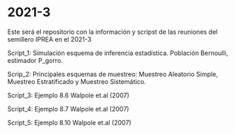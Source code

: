 # 2021-3
Este será el repositorio con la información y scripst de las reuniones del semillero IPREA en el 2021-3

Script_1: Simulación esquema de inferencia estadística. Población Bernoulli, estimador P_gorro.

Scrip_2: Principales esquemas de muestreo: Muestreo Aleatorio Simple, Muestreo Estratificado y Muestreo Sistemático.

Script_3: Ejemplo 8.6 Walpole et.al (2007)

Script_4: Ejemplo 8.7 Walpole et.al (2007)

Script_5: Ejemplo 8.10 Walpole et.al (2007)